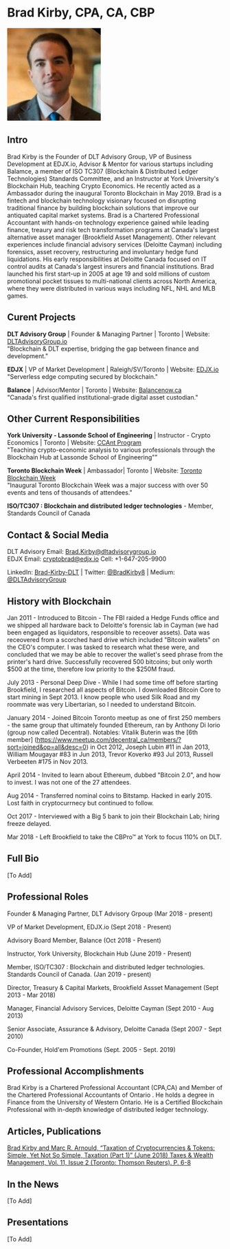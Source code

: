 # Brad Kirby, CPA, CA, CBP  

![AAW](https://github.com/bradkirby85/bio/blob/master/Pics/BradKirby2.jpg)  

## Intro

Brad Kirby is the Founder of DLT Advisory Group, VP of Business Development at EDJX.io, Advisor & Mentor for various startups including Balamce, a member of ISO TC307 (Blockchain & Distributed Ledger Technologies) Standards Committee, and an Instructor at York University's Blockchain Hub, teaching Crypto Economics. He recently acted as a Ambassador during the inaugural Toronto Blockchain in May 2019. Brad is a fintech and blockchain technology visionary focused on disrupting traditional finance by building blockchain solutions that improve our antiquated capital market systems. Brad is a Chartered Professional Accountant with hands-on technology experience gained while leading finance, treaury and risk tech transformation programs at Canada's largest alternative asset manager (Brookfield Asset Management). Other relevant experiences include financial advisory services (Deloitte Cayman) including forensics, asset recovery, restructuring and involuntary hedge fund liquidations. His early responsibilities at Deloitte Canada focused on IT control audits at Canada's largest insurers and financial institutions. Brad launched his first start-up in 2005 at age 19 and sold millions of custom promotional pocket tissues to multi-national clients across North America, where they were distributed in various ways including NFL, NHL and MLB games. 

## Curent Projects

<b>DLT Advisory Group</b> | Founder & Managing Partner | Toronto | Website: [DLTAdvisoryGroup.io](https://dltadvisorygroup.io)  
"Blockchain & DLT expertise, bridging the gap between finance and development." 

<b>EDJX</b> | VP of Market Development | Raleigh/SV/Toronto | Website: [EDJX.io](https://edjx.io)  
"Serverless edge computing secured by blockchain."
  
<b>Balance</b> | Advisor/Mentor | Toronto | Website: [Balancenow.ca](https://balancenow.ca/custody)  
"Canada's first qualified institutional-grade digital asset custodian."

## Other Current Responsibilities

<b>York University - Lassonde School of Engineering</b> | Instructor - Crypto Economics | Toronto | Website: [CCAnt Program](https://theblockchainhub.com/ccant)  
"Teaching crypto-economic analysis to various professionals through the Blockchain Hub at Lassonde School of Engineering"" 

<b>Toronto Blockchain Week</b> | Ambassador| Toronto | Website: [Toronto Blockchain Week](https://www.torontoblockchainweek.io/)  
"Inaugural Toronto Blockchain Week was a major success with over 50 events and tens of thousands of attendees."

<b>ISO/TC307 : Blockchain and distributed ledger technologies</b> - Member, Standards Council of Canada

## Contact & Social Media

DLT Advisory Email: [Brad.Kirby@dltadvisorygroup.io](mailto:brad.kirby@dltadvisorygroup.io)  
EDJX Email: [cryptobrad@edjx.io](mailto:brad@edjx.io)
Cell: +1-647-205-9900

LinkedIn: [Brad-Kirby-DLT](https://LinkedIn.com/in/brad-kirby-dlt) | Twitter: [@BradKirby8](https://twitter.com/bradkirby8) | Medium:  [@DLTAdvisoryGroup](https://medium.com/@dltadvisorygroup) 

## History with Blockchain

Jan 2011 - Introduced to Bitcoin - The FBI raided a Hedge Funds office and we shipped all hardware back to Deloitte's forensic lab in Cayman (we had been engaged as liquidators, responsible to receover assets). Data was receovered from a scorched hard drive which included "Bitcoin wallets" on the CEO's computer. I was tasked to research what these were, and concluded that we may be able to recover the wallet's seed phrase from the printer's hard drive. Successfully recovered 500 bitcoins; but only worth $500 at the time, therefore low priority to the $250M fraud. 

July 2013 - Personal Deep Dive - While I had some time off before starting Brookfield, I researched all aspects of Bitcoin. I downloaded Bitcoin Core to start mining in Sept 2013. I know people who used Silk Road and my roommate was very Libertarian, so I needed to understand Bitcoin.

January 2014 - Joined Bitcoin Toronto meetup as one of first 250 members - the same group that ultimately founded Ethereum, ran by Anthony Di Iorio (group now called Decentral). Notables: Vitalik Buterin was the [6th member] (https://www.meetup.com/decentral_ca/members/?sort=joined&op=all&desc=0) in Oct 2012, Joseph Lubin #11 in Jan 2013, William Mougayar #83 in Jun 2013, Trevor Koverko #93 Jul 2013, Russell Verbeeten #175 in Nov 2013.

April 2014 - Invited to learn about Ethereum, dubbed "Bitcoin 2.0", and how to invest. I was not one of the 27 attendees.

Aug 2014 - Transferred nominal coins to Bitstamp. Hacked in early 2015. Lost faith in cryptocurrnecy but continued to follow.

Oct 2017 - Interviewed with a Big 5 bank to join their Blockchain Lab; hiring freeze delayed.

Mar 2018 - Left Brookfield to take the CBPro™ at York to focus 110% on DLT.

## Full Bio

[To Add]

## Professional Roles

Founder & Managing Partner, DLT Advisory Grpoup (Mar 2018 - present)

VP of Market Development, EDJX.io (Sept 2018 - Present)

Advisory Board Member, Balance (Oct 2018 - Present)

Instructor, York University, Blockchain Hub (June 2019 - Present)

Member, ISO/TC307 : Blockchain and distributed ledger technologies. Standards Council of Canada. (Jan 2019 - present)

Director, Treasury & Capital Markets, Brookfield Assset Management (Sept 2013 - Mar 2018)

Manager, Financial Advisory Services, Deloitte Cayman (Sept 2010 - Aug 2013)

Senior Associate, Assurance & Advisory, Deloitte Canada (Sept 2007 - Sept 2010)

Co-Founder, Hold'em Promotions (Sept. 2005 - Sept. 2019)

## Professional Accomplishments

Brad Kirby is a Chartered Professional Accountant (CPA,CA) and Member of the Chartered Professional Accountants of Ontario <Canada>. He holds a degree in Finance from the University of Western Ontario. He is a Certified Blockchain Professional with in-depth knowledge of distributed ledger technology.
  
## Articles, Publications

[Brad Kirby and Marc R. Arnould, “Taxation of Cryptocurrencies & Tokens: Simple, Yet Not So Simple, Taxation (Part 1)” (June 2018) Taxes & Wealth Management, Vol. 11, Issue 2 (Toronto: Thomson Reuters). P. 6-8](https://drive.google.com/open?id=1Y_TfVJQRkSUTx_d4XE8YZboO1Ci9JxbB)
  
## In the News

[To Add]

## Presentations

[To Add]




